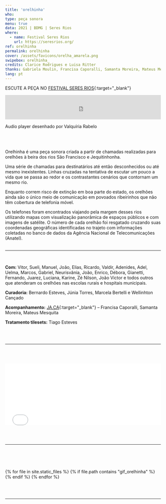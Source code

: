 ```yaml
---
title: 'orelhinha'
who: 
type: peça sonora
menu: true
data: 2021 | BDMG | Seres Rios
where: 
  - name: Festival Seres Rios
    url: https://seresrios.org/
ref: orelhinha
permalink: orelhinha
cover: /assets/favicons/orelha_amarela.png
swipebox: orelhinha_
credits: Clarice Rodrigues e Luisa Ritter
thanks: Gabriela Moulin, Francisa Caporalli, Samanta Moreira, Mateus Mesquita, Félix Blume, Clarice G. Lacerda, Bernardo Esteves, Elisa Lana, Fellipe Miranda, Clarice Rodrigues, Tiago Esteves, Luísa Ritter, Mônica Meyer, Valquíria Rabelo, Thula Kawasaki, Rafael Amato e Júlia Medeiros.
lang: pt
---
```


ESCUTE A PEÇA NO [FESTIVAL SERES RIOS](https://seresrios.org/obras-comissionadas/sara-lana/){:target="_blank"} 

<div style="padding:15.63% 0 0 0;position:relative;"><iframe src="https://player.vimeo.com/video/652215937?h=c0effcad34&amp;badge=0&amp;autopause=0&amp;player_id=0&amp;app_id=58479" frameborder="0" allow="autoplay; fullscreen; picture-in-picture" allowfullscreen style="position:absolute;top:0;left:0;width:100%;height:100%;" title="player orelhinha"></iframe></div><script src="https://player.vimeo.com/api/player.js"></script>

Audio player desenhado por Valquíria Rabelo

<br><br><br>
Orelhinha é uma peça sonora criada a partir de chamadas realizadas para orelhões à beira dos rios São Francisco e Jequitinhonha.

Uma série de chamadas para destinatários até então desconhecidos ou até mesmo inexistentes. Linhas cruzadas na tentativa de escutar um pouco a vida que se passa ao redor e os contrastantes cenários que contornam um mesmo rio.

Enquanto correm risco de extinção em boa parte do estado, os orelhões ainda são o único meio de comunicação em povoados ribeirinhos que não têm cobertura de telefonia móvel.

Os telefones foram encontrados viajando pela margem desses rios utilizando mapas com visualização panorâmica de espaços públicos e com imagens de satélite. O número de cada orelhão foi resgatado cruzando suas coordenadas geográficas identificadas no trajeto com informações coletadas no banco de dados da Agência Nacional de Telecomunicações (Anatel).
<br><br>

---

<br>

**Com:** Vitor, Sueli, Manuel, João, Elias, Ricardo, Valdir, Adenides, Adel, Uelma, Marcos, Gabriel, Neurisvânia, João, Enrico, Débora, Gianetti, Fernando, Juarez, Luciana, Karine, Zé Nilson, João Victor e todos outros que atenderam os orelhões nas escolas rurais e hospitais municipais.

**Curadoria:** Bernardo Esteves, Júnia Torres, Marcela Bertelli e Wellinhton Cançado

**Acompanhamento:** [JA.CA](https://www.jaca.center/){:target="_blank"} – Francisa Caporalli, Samanta Moreira, Mateus Mesquita

**Tratamento tilesets:** Tiago Esteves

<br><br>

---

<br><br>
  <div class="video-wrapper video-wrapper-16x9" style="width:100%">
   <iframe src="../mapa-orelhinha" height="200" width="100%" style="border:0px"></iframe>
  </div>

<br><br>

---

<br><br>
<br>
  <div id="swipebox-gallery">
    {% for file in site.static_files %}
      {% if file.path contains "gif_orelhinha" %}
            <img src="{{ site.baseurl }}{{ file.path }}" class="swipebox" alt="">
      {% endif %}
    {% endfor %}
  </div>

<br><br>

---

<br><br>